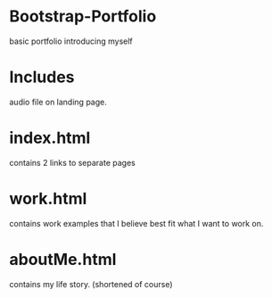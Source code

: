 # Bootstrap-Portfolio

basic portfolio introducing myself 

# Includes

audio file on landing page. 

# index.html 

contains 2 links to separate pages 

# work.html

contains work examples that I believe best fit what I want to work on.

# aboutMe.html

contains my life story. (shortened of course)